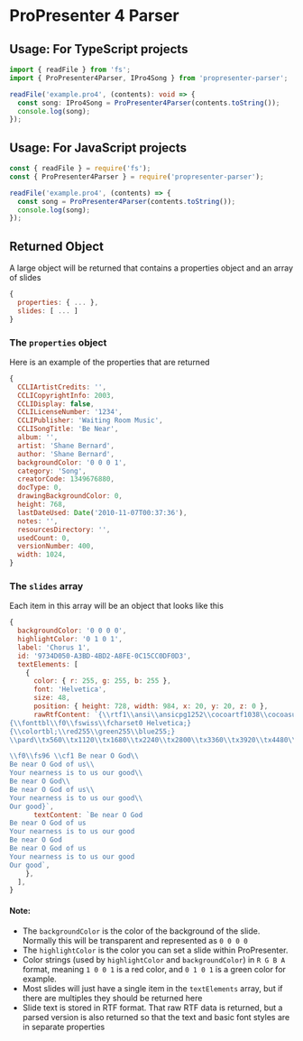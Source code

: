# ProPresenter 4 Parser


## Usage: For TypeScript projects
```typescript
import { readFile } from 'fs';
import { ProPresenter4Parser, IPro4Song } from 'propresenter-parser';

readFile('example.pro4', (contents): void => {
  const song: IPro4Song = ProPresenter4Parser(contents.toString());
  console.log(song);
});
```

## Usage: For JavaScript projects
```javascript
const { readFile } = require('fs');
const { ProPresenter4Parser } = require('propresenter-parser');

readFile('example.pro4', (contents) => {
  const song = ProPresenter4Parser(contents.toString());
  console.log(song);
});
```

## Returned Object
A large object will be returned that contains a properties object and an array of slides

```javascript
{
  properties: { ... },
  slides: [ ... ]
}
```

### The `properties` object
Here is an example of the properties that are returned
```javascript
{
  CCLIArtistCredits: '',
  CCLICopyrightInfo: 2003,
  CCLIDisplay: false,
  CCLILicenseNumber: '1234',
  CCLIPublisher: 'Waiting Room Music',
  CCLISongTitle: 'Be Near',
  album: '',
  artist: 'Shane Bernard',
  author: 'Shane Bernard',
  backgroundColor: '0 0 0 1',
  category: 'Song',
  creatorCode: 1349676880,
  docType: 0,
  drawingBackgroundColor: 0,
  height: 768,
  lastDateUsed: Date('2010-11-07T00:37:36'),
  notes: '',
  resourcesDirectory: '',
  usedCount: 0,
  versionNumber: 400,
  width: 1024,
}
```

### The `slides` array
Each item in this array will be an object that looks like this
```javascript
{
  backgroundColor: '0 0 0 0',
  highlightColor: '0 1 0 1',
  label: 'Chorus 1',
  id: '9734D050-A3BD-4BD2-A8FE-0C15CC0DF0D3',
  textElements: [
    {
      color: { r: 255, g: 255, b: 255 },
      font: 'Helvetica',
      size: 48,
      position: { height: 728, width: 984, x: 20, y: 20, z: 0 },
      rawRtfContent: `{\\rtf1\\ansi\\ansicpg1252\\cocoartf1038\\cocoasubrtf350
{\\fonttbl\\f0\\fswiss\\fcharset0 Helvetica;}
{\\colortbl;\\red255\\green255\\blue255;}
\\pard\\tx560\\tx1120\\tx1680\\tx2240\\tx2800\\tx3360\\tx3920\\tx4480\\tx5040\\tx5600\\tx6160\\tx6720\\qc\\pardirnatural

\\f0\\fs96 \\cf1 Be near O God\\
Be near O God of us\\
Your nearness is to us our good\\
Be near O God\\
Be near O God of us\\
Your nearness is to us our good\\
Our good}`,
      textContent: `Be near O God
Be near O God of us
Your nearness is to us our good
Be near O God
Be near O God of us
Your nearness is to us our good
Our good`,
    },
  ],
}
```
#### Note:
* The `backgroundColor` is the color of the background of the slide. Normally this will be transparent and represented as `0 0 0 0`
* The `highlightColor` is the color you can set a slide within ProPresenter.
* Color strings (used by `highlightColor` and `backgroundColor`) in `R G B A` format, meaning `1 0 0 1` is a red color, and  `0 1 0 1` is a green color for example.
* Most slides will just have a single item in the `textElements` array, but if there are multiples they should be returned here
* Slide text is stored in RTF format. That raw RTF data is returned, but a parsed version is also returned so that the text and basic font styles are in separate properties
